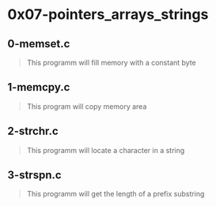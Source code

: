 # 0x07-pointers_arrays_strings
 
## 0-memset.c
> This programm will fill memory with a constant byte

## 1-memcpy.c
> This program will copy memory area

## 2-strchr.c
> This programm will locate a character in a string

## 3-strspn.c
> This programm will get the length of a prefix substring
